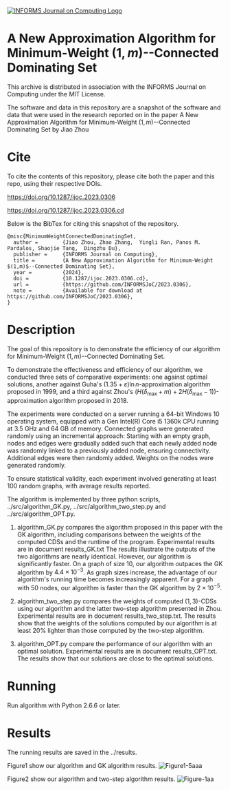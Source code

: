 [![INFORMS Journal on Computing Logo](https://INFORMSJoC.github.io/logos/INFORMS_Journal_on_Computing_Header.jpg)](https://pubsonline.informs.org/journal/ijoc)

# A New Approximation Algorithm for Minimum-Weight $(1,m)$--Connected Dominating Set

This archive is distributed in association with the INFORMS Journal on Computing under the MIT License.

The software and data in this repository are a snapshot of the software and data that were used in the research reported on in the paper A New Approximation Algorithm for Minimum-Weight $(1,m)$--Connected Dominating Set
by Jiao Zhou

# Cite

To cite the contents of this repository, please cite both the paper and this repo, using their respective DOIs.

https://doi.org/10.1287/ijoc.2023.0306

https://doi.org/10.1287/ijoc.2023.0306.cd

Below is the BibTex for citing this snapshot of the repository.

```
@misc{MinimumWeightConnectedDominatingSet,
  author =        {Jiao Zhou, Zhao Zhang,  Yingli Ran, Panos M. Pardalos, Shaojie Tang,  Dingzhu Du},
  publisher =     {INFORMS Journal on Computing},
  title =         {A New Approximation Algorithm for Minimum-Weight $(1,m)$--Connected Dominating Set},
  year =          {2024},
  doi =           {10.1287/ijoc.2023.0306.cd},
  url =           {https://github.com/INFORMSJoC/2023.0306},
  note =          {Available for download at https://github.com/INFORMSJoC/2023.0306},
}  
```

# Description

The goal of this repository is to demonstrate the efficiency of our algorithm for Minimum-Weight $(1,m)$--Connected Dominating Set.

To demonstrate the effectiveness and efficiency of our algorithm, we conducted three sets of comparative experiments: 
one against optimal solutions, another against Guha's $(1.35+\varepsilon)\ln n$-approximation algorithm proposed in 1999, 
and a third against Zhou's $(H(\delta_{\max}+m)+2H(\delta_{\max}-1))$-approximation algorithm proposed in 2018.

The experiments were conducted on a server running a 64-bit Windows 10 operating system, 
equipped with a Gen Intel(R) Core i5 1360k CPU running at 3.5 GHz and 64 GB of memory. 
Connected graphs were generated randomly using an incremental approach: 
Starting with an empty graph, nodes and edges were gradually added such that each newly added node was randomly 
linked to a previously added node, ensuring connectivity. Additional edges were then randomly added. 
Weights on the nodes were generated randomly.

To ensure statistical validity, each experiment involved generating at least 100 random graphs, 
with average results reported.

The algorithm is implemented by three python scripts, ../src/algorithm_GK.py, ../src/algorithm_two_step.py and ../src/algorithm_OPT.py.

1. algorithm_GK.py compares the algorithm proposed in this paper with the GK algorithm, 
   including comparisons between the weights of the computed CDSs and the runtime of the program. 
   Experimental results are in document results_GK.txt
   The results illustrate the outputs of the two algorithms are nearly identical. 
   However, our algorithm is significantly faster. On a graph of size 10, 
   our algorithm outpaces the GK algorithm by $4.4\times 10^{-3}$. 
   As graph sizes increase, the advantage of our algorithm's running time becomes increasingly apparent. 
   For a graph with 50 nodes, our algorithm is faster than the GK algorithm by $2\times 10^{-5}$.

2. algorithm_two_step.py compares the weights of computed $(1,3)$-CDSs using our algorithm 
   and the latter two-step algorithm presented in Zhou. Experimental results are in document results_two_step.txt. 
   The results show that the weights of the solutions computed by our algorithm is at least $20\%$ 
   lighter than those computed by the two-step algorithm.

3. algorithm_OPT.py compare the performance of our algorithm with an optimal solution. 
   Experimental results are in document results_OPT.txt. The results show that our solutions 
   are close to the optimal solutions.

# Running 

Run algorithm with Python 2.6.6 or later.

# Results

The running results are saved in the ../results.

Figure1 show our algorithm and GK algorithm results.
![Figure1-5aaa](https://github.com/user-attachments/assets/6c3d3b31-a0c5-4c48-9f0b-cc025c45ddaf)

Figure2 show our algorithm and two-step algorithm results.
![Figure-1aa](https://github.com/user-attachments/assets/e41b327f-f100-424b-886c-eb5805716fab)


